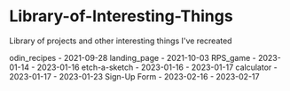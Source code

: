 # Library-of-Interesting-Things
 Library of projects and other interesting things I've recreated



odin_recipes    - 2021-09-28
landing_page    - 2021-10-03
RPS_game        - 2023-01-14 - 2023-01-16
etch-a-sketch   - 2023-01-16 - 2023-01-17
calculator      - 2023-01-17 - 2023-01-23
Sign-Up Form    - 2023-02-16 - 2023-02-17